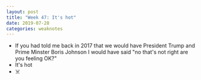 ```yaml
---
layout: post
title: "Week 47: It's hot"
date: 2019-07-28
categories: weaknotes
---
```

* If you had told me back in 2017 that we would have President Trump and Prime Minster Boris Johnson I would have said "no that's not right are you feeling OK?"
* It's hot
* ☠️
